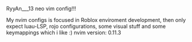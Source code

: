 RyyAn___13 neo vim config!!!

My nvim configs is focused in Roblox enviroment development, then only expect luau-LSP, rojo configurations, some visual stuff and some keymappings which i like :)
nvim version: 0.11.3
